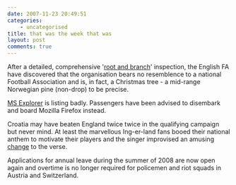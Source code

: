```yaml
---
date: 2007-11-23 20:49:51
categories:
    - uncategorised
title: that was the week that was
layout: post
comments: true
---
```

After a detailed, comprehensive
'[root and branch](http://news.bbc.co.uk/sport1/hi/football/internationals/7100393.stm)'
inspection, the English FA have discovered that the organisation bears
no resemblence to a national Football Association and is, in fact, a
Christmas tree - a mid-range Norwegian pine (non-drop) to be precise.

[MS Explorer](http://news.bbc.co.uk/1/hi/world/americas/7108835.stm) is
listing badly. Passengers have been advised to disembark and board
Mozilla Firefox instead.

Croatia may have beaten England twice twice in the qualifying campaign
but never mind. At least the marvellous Ing-er-land fans booed their
national anthem to motivate their players and the singer improvised an
amusing
[change](http://www.whoateallthepies.tv/2007/11/croatian_nation.html) to
the verse.

Applications for annual leave during the summer of 2008 are now open
again and overtime is no longer required for policemen and riot squads
in Austria and Switzerland.
